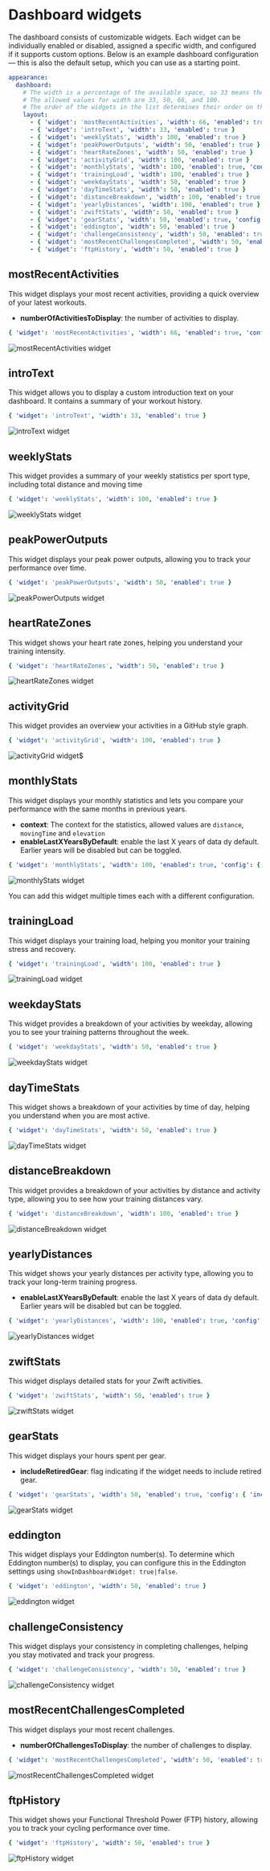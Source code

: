 # Dashboard widgets

The dashboard consists of customizable widgets. Each widget can be individually enabled or disabled, 
assigned a specific width, and configured if it supports custom options.
Below is an example dashboard configuration — this is also the default setup, which you can use as a starting point.

```yaml
appearance:
  dashboard:
    # The width is a percentage of the available space, so 33 means the widget will take up one third of the available space.
    # The allowed values for width are 33, 50, 66, and 100.
    # The order of the widgets in the list determines their order on the dashboard.
    layout:
      - { 'widget': 'mostRecentActivities', 'width': 66, 'enabled': true, 'config': { 'numberOfActivitiesToDisplay': 5 } }
      - { 'widget': 'introText', 'width': 33, 'enabled': true }
      - { 'widget': 'weeklyStats', 'width': 100, 'enabled': true }
      - { 'widget': 'peakPowerOutputs', 'width': 50, 'enabled': true }
      - { 'widget': 'heartRateZones', 'width': 50, 'enabled': true }
      - { 'widget': 'activityGrid', 'width': 100, 'enabled': true }
      - { 'widget': 'monthlyStats', 'width': 100, 'enabled': true, 'config': { 'context': 'distance', enableLastXYearsByDefault: 10 } }
      - { 'widget': 'trainingLoad', 'width': 100, 'enabled': true }
      - { 'widget': 'weekdayStats', 'width': 50, 'enabled': true }
      - { 'widget': 'dayTimeStats', 'width': 50, 'enabled': true }
      - { 'widget': 'distanceBreakdown', 'width': 100, 'enabled': true }
      - { 'widget': 'yearlyDistances', 'width': 100, 'enabled': true }
      - { 'widget': 'zwiftStats', 'width': 50, 'enabled': true }
      - { 'widget': 'gearStats', 'width': 50, 'enabled': true, 'config': { 'includeRetiredGear': true } }
      - { 'widget': 'eddington', 'width': 50, 'enabled': true }
      - { 'widget': 'challengeConsistency', 'width': 50, 'enabled': true }
      - { 'widget': 'mostRecentChallengesCompleted', 'width': 50, 'enabled': true, 'config': { 'numberOfChallengesToDisplay': 5 } }
      - { 'widget': 'ftpHistory', 'width': 50, 'enabled': true }
```

## mostRecentActivities

This widget displays your most recent activities, providing a quick overview of your latest workouts.

* __numberOfActivitiesToDisplay__: the number of activities to display.

```yml
{ 'widget': 'mostRecentActivities', 'width': 66, 'enabled': true, 'config': { 'numberOfActivitiesToDisplay': 5 } }
```

![mostRecentActivities widget](../assets/images/dashboard-widgets/most-recent-activities.png)

## introText

This widget allows you to display a custom introduction text on your dashboard.
It contains a summary of your workout history.

```yml
{ 'widget': 'introText', 'width': 33, 'enabled': true }
```

![introText widget](../assets/images/dashboard-widgets/intro-text.png)

## weeklyStats

This widget provides a summary of your weekly statistics per sport type, including total distance and moving time

```yml
{ 'widget': 'weeklyStats', 'width': 100, 'enabled': true }
```

![weeklyStats widget](../assets/images/dashboard-widgets/weekly-stats.png)

## peakPowerOutputs

This widget displays your peak power outputs, allowing you to track your performance over time.

```yml
{ 'widget': 'peakPowerOutputs', 'width': 50, 'enabled': true }
```

![peakPowerOutputs widget](../assets/images/dashboard-widgets/peak-power-outputs.png)

## heartRateZones

This widget shows your heart rate zones, helping you understand your training intensity.

```yml
{ 'widget': 'heartRateZones', 'width': 50, 'enabled': true }
```

![heartRateZones widget](../assets/images/dashboard-widgets/heart-rate-zones.png)

## activityGrid

This widget provides an overview your activities in a GitHub style graph.

```yml
{ 'widget': 'activityGrid', 'width': 100, 'enabled': true }
```

![activityGrid widget](../assets/images/dashboard-widgets/activity-intensity.png)$

## monthlyStats

This widget displays your monthly statistics and lets you compare your performance with the same months in previous years.

* __context__: The context for the statistics, allowed values are `distance`, `movingTime` and `elevation`
* __enableLastXYearsByDefault__: enable the last X years of data dy default. Earlier years will be disabled but can be toggled.

```yml
{ 'widget': 'monthlyStats', 'width': 100, 'enabled': true, 'config': { 'context': 'distance', enableLastXYearsByDefault: 10 } }
```

![monthlyStats widget](../assets/images/dashboard-widgets/monthly-stats.png)

<div class="alert info">
You can add this widget multiple times each with a different configuration.
</div>

## trainingLoad

This widget displays your training load, helping you monitor your training stress and recovery.

```yml
{ 'widget': 'trainingLoad', 'width': 100, 'enabled': true }
```

![trainingLoad widget](../assets/images/dashboard-widgets/training-load.png)

## weekdayStats

This widget provides a breakdown of your activities by weekday, allowing you to see your training patterns throughout the week.

```yml
{ 'widget': 'weekdayStats', 'width': 50, 'enabled': true }
```

![weekdayStats widget](../assets/images/dashboard-widgets/weekday-stats.png)

## dayTimeStats

This widget shows a breakdown of your activities by time of day, helping you understand when you are most active.

```yml
{ 'widget': 'dayTimeStats', 'width': 50, 'enabled': true }
```

![dayTimeStats widget](../assets/images/dashboard-widgets/day-time-stats.png)

## distanceBreakdown

This widget provides a breakdown of your activities by distance and activity type, allowing you to see how your training distances vary.

```yml
{ 'widget': 'distanceBreakdown', 'width': 100, 'enabled': true }
```

![distanceBreakdown widget](../assets/images/dashboard-widgets/distance-breakdown.png)

## yearlyDistances

This widget shows your yearly distances per activity type, allowing you to track your long-term training progress.

* __enableLastXYearsByDefault__: enable the last X years of data dy default. Earlier years will be disabled but can be toggled.

```yml
{ 'widget': 'yearlyDistances', 'width': 100, 'enabled': true, 'config': { enableLastXYearsByDefault: 10 } }
```

![yearlyDistances widget](../assets/images/dashboard-widgets/yearly-distances.png)

## zwiftStats

This widget displays detailed stats for your Zwift activities.

```yml
{ 'widget': 'zwiftStats', 'width': 50, 'enabled': true }
```

![zwiftStats widget](../assets/images/dashboard-widgets/zwift-stats.png)

## gearStats

This widget displays your hours spent per gear.

* __includeRetiredGear__: flag indicating if the widget needs to include retired gear.

```yml
{ 'widget': 'gearStats', 'width': 50, 'enabled': true, 'config': { 'includeRetiredGear': true } }
```

![gearStats widget](../assets/images/dashboard-widgets/gear-stats.png)

## eddington

This widget displays your Eddington number(s). To determine which Eddington number(s) to display,
you can configure this in the Eddington settings using `showInDashboardWidget: true|false`.

```yml
{ 'widget': 'eddington', 'width': 50, 'enabled': true }
```

![eddington widget](../assets/images/dashboard-widgets/eddington.png)

## challengeConsistency

This widget displays your consistency in completing challenges, helping you stay motivated and track your progress.

```yml
{ 'widget': 'challengeConsistency', 'width': 50, 'enabled': true }
```

![challengeConsistency widget](../assets/images/dashboard-widgets/challenge-consistency.png)

## mostRecentChallengesCompleted

This widget displays your most recent challenges.

* __numberOfChallengesToDisplay__: the number of challenges to display.

```yml
{ 'widget': 'mostRecentChallengesCompleted', 'width': 50, 'enabled': true, 'config': { 'numberOfChallengesToDisplay': 5 } }
```

![mostRecentChallengesCompleted widget](../assets/images/dashboard-widgets/most-recent-challenges.png)

## ftpHistory

This widget shows your Functional Threshold Power (FTP) history, allowing you to track your cycling performance over time.

```yml
{ 'widget': 'ftpHistory', 'width': 50, 'enabled': true }
```

![ftpHistory widget](../assets/images/dashboard-widgets/ftp-history.png)
